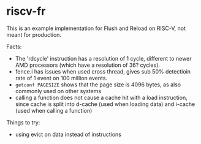 # riscv-fr
This is an example implementation for Flush and Reload on RISC-V, not meant for production.

Facts:
 - The 'rdcycle' instruction has a resolution of 1 cycle, different to newer AMD processors (which have a resolution of 36? cycles).
 - fence.i has issues when used cross thread, gives sub 50% detectioin rate of 1 event on 100 million events.
 - `getconf PAGESIZE` shows that the page size is 4096 bytes, as also commonly used on other systems
 - calling a function does not cause a cache hit with a load instruction, since cache is split into d-cache (used when loading data) and i-cache (used when calling a function)

 Things to try:
 - using evict on data instead of instructions